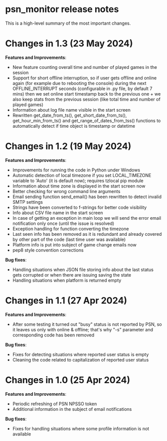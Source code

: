 # psn_monitor release notes

This is a high-level summary of the most important changes. 

# Changes in 1.3 (23 May 2024)

**Features and Improvements**:

- New feature counting overall time and number of played games in the session
- Support for short offline interruption, so if user gets offline and online again (for example due to rebooting the console) during the next OFFLINE_INTERRUPT seconds (configurable in .py file, by default 7 mins) then we set online start timestamp back to the previous one + we also keep stats from the previous session (like total time and number of played games)
- Information about log file name visible in the start screen
- Rewritten get_date_from_ts(), get_short_date_from_ts(), get_hour_min_from_ts() and get_range_of_dates_from_tss() functions to automatically detect if time object is timestamp or datetime

# Changes in 1.2 (19 May 2024)

**Features and Improvements**:

- Improvements for running the code in Python under Windows
- Automatic detection of local timezone if you set LOCAL_TIMEZONE variable to 'Auto' (it is default now); requires tzlocal pip module
- Information about time zone is displayed in the start screen now
- Better checking for wrong command line arguments
- Email sending function send_email() has been rewritten to detect invalid SMTP settings
- Strings have been converted to f-strings for better code visibility
- Info about CSV file name in the start screen
- In case of getting an exception in main loop we will send the error email notification only once (until the issue is resolved)
- Exception handling for function converting the timezone
- Last seen info has been removed as it is redundant and already covered by other part of the code (last time user was available)
- Platform info is put into subject of game change emails now
- pep8 style convention corrections

**Bug fixes**:

- Handling situations when JSON file storing info about the last status gets corrupted or when there are issuing saving the state
- Handling situations when platform is returned empty

# Changes in 1.1 (27 Apr 2024)

**Features and Improvements**:

- After some testing it turned out "busy" status is not reported by PSN, so it leaves us only with online & offline; that's why "-s" parameter and corresponding code has been removed

**Bug fixes**:

- Fixes for detecting situations where reported user status is empty
- Cleaning the code related to capitalization of reported user status

# Changes in 1.0 (25 Apr 2024)

**Features and Improvements**:

- Periodic refreshing of PSN NPSSO token
- Additional information in the subject of email notifications

**Bug fixes**:

- Fixes for handling situations where some profile information is not available
